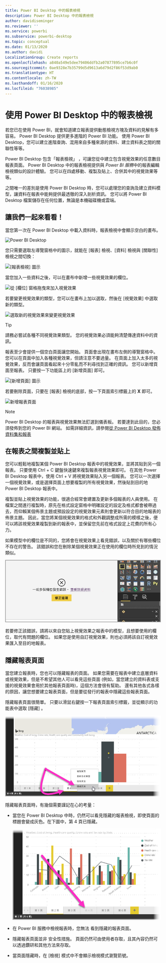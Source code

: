 ```yaml
---
title: Power BI Desktop 中的報表檢視
description: Power BI Desktop 中的報表檢視
author: davidiseminger
ms.reviewer: ''
ms.service: powerbi
ms.subservice: powerbi-desktop
ms.topic: conceptual
ms.date: 01/13/2020
ms.author: davidi
LocalizationGroup: Create reports
ms.openlocfilehash: a840a549e5dee79406ddfb2a07877895ce7b6c0f
ms.sourcegitcommit: 0ae9328e7b35799d5d9613a6d79d2f86f53d9ab0
ms.translationtype: HT
ms.contentlocale: zh-TW
ms.lasthandoff: 01/16/2020
ms.locfileid: "76038985"
---
```

# <a name="work-with-report-view-in-power-bi-desktop"></a>使用 Power BI Desktop 中的報表檢視

若您已在使用 Power BI，就會知道建立報表提供動態檢視方塊及資料的見解有多容易。 Power BI Desktop 提供更多進階的 Power BI 功能。 使用 Power BI Desktop，您可以建立進階查詢、混用來自多種來源的資料、建立資料表之間的關聯性等等。

Power BI Desktop 包含「報表檢視」  ，可讓您從中建立包含視覺效果的任意數目報表頁面。 Power BI Desktop 中的報表檢視提供與 *Power BI 服務*中的報表編輯檢視類似的設計體驗。 您可以在四處移動、複製及貼上、合併其中的視覺效果等等。

之間唯一的差別是使用 Power BI Desktop 時，您可以處理您的查詢及建立資料模型，讓資料在報表中能夠提供最透徹的深入剖析資訊。 您可以將 Power BI Desktop 檔案儲存在任何位置，無論是本機磁碟機或雲端。

## <a name="lets-take-a-look"></a>讓我們一起來看看！

當您第一次在 Power BI Desktop 中載入資料時，報表檢視中會顯示空白的畫布。

![Power BI Desktop](media/desktop-report-view/pbi_reportviewinpbidesigner_reportview.png)

您只需要選取左導覽窗格中的圖示，就能在 [報表]  檢視、[資料]  檢視與 [關聯性]  檢視之間切換：

![[報表檢視] 圖示](media/desktop-report-view/pbi_reportviewinpbidesigner_changeview.png)

當您加入一些資料之後，可以在畫布中新增一些視覺效果的欄位。

![從 [欄位] 窗格拖曳來加入視覺效果](media/desktop-report-view/pbid_reportview_addvis.gif)

若要變更視覺效果的類型，您可以在畫布上加以選取，然後在 [視覺效果]  中選取新的類型。

![選取新的視覺效果來變更視覺效果](media/desktop-report-view/pbid_reportview_changevis.gif)

> [!TIP]
> 請務必嘗試各種不同視覺效果類型。 您的視覺效果必須能夠清楚傳達資料中的資訊。

報表至少會提供一個空白頁面讓您開始。 頁面會出現在畫布左側的導覽窗格中。 您可以在頁面中加入各種視覺效果，但請注意不要過量。 在頁面上加入太多的視覺效果，反而會讓頁面看起來十分零亂而不利尋找到正確的資訊。 您可以新增頁面至報表。 只要按一下功能區上的 [新增頁面]  即可。

![[新增頁面] 圖示](media/desktop-report-view/pbidesignerreportviewnewpage.png)

若要刪除頁面，只要在 [報表] 檢視的底部，按一下頁面索引標籤上的 **X** 即可。

![新增報表頁面](media/desktop-report-view/pbi_reportviewinpbidesigner_deletepage.png)

> [!NOTE]
> Power BI Desktop 的報表與視覺效果無法釘選到儀表板。 若要達到此目的，您必須發佈到您的 Power BI 網站。 如需詳細資訊，請參閱[從 Power BI Desktop 發佈資料集和報表](desktop-upload-desktop-files.md)

## <a name="copy-and-paste-between-reports"></a>在報表之間複製並貼上

您可以輕鬆地複製某個 Power BI Desktop 報表中的視覺效果，並將其貼到另一個報表。 只要使用 Ctrl + C 鍵盤快速鍵來複製報表視覺效果即可。 在其他 Power BI Desktop 報表中，使用 Ctrl + V 將視覺效果貼入另一個報表。 您可以一次選擇一個視覺效果，或是選擇頁面上想要複製的所有視覺效果，然後貼到目的地 Power BI Desktop 報表中。

複製並貼上視覺效果的功能，很適合經常會建置及更新多個報表的人員使用。 在檔案之間進行複製時，原先在格式設定窗格中明確設定的設定及格式都會被帶過去，而仰賴某個佈景主題或預設設定的視覺效果元素則會更新以符合目的地報表的佈景主題。 因此，當您將某個視覺效果的格式和外觀調整成所需的模樣之後，便可以將該視覺效果複製到新的報表中，並保留您先前在格式設定上花費的所有心力。

如果模型中的欄位是不同的，您將會在視覺效果上看見錯誤，以及關於有哪些欄位不存在的警告。 該錯誤和您在刪除某個視覺效果正在使用的欄位時所見到的情況類似。

![複製/貼上視覺效果上的錯誤 - 沒有資料欄位](media/desktop-report-view/report-view_07.png)

若要修正該錯誤，請將以來自您貼上視覺效果之報表中的模型，且想要使用的欄位，取代有問題的欄位。 如果您是使用自訂視覺效果，則也必須將該自訂視覺效果匯入至目的地報表。

## <a name="hide-report-pages"></a>隱藏報表頁面

當您建立報表時，您也可以隱藏報表的頁面。 如果您需要在報表中建立底層資料或視覺效果，但是不希望其他人可以看見這些頁面 (例如，當您建立的資料表或支援的視覺效果會用於其他報表頁面時)，這個方法會很有幫助。 還有其他各式各樣的原因，讓您想要建立報表頁面，但是要從發行的報表中隱藏這些報表頁面。

隱藏報表頁面很簡單。 只要以滑鼠右鍵按一下報表頁面索引標籤，並從顯示的功能表中選取 [隱藏]  。

![隱藏頁面選項](media/desktop-report-view/report-view_05.png)

隱藏報表頁面時，有幾個需要謹記在心的考量：

* 當您在 Power BI Desktop 中時，仍然可以看見隱藏的報表檢視，即使頁面的標題會變成灰色。在下圖中，第 4 頁已隱藏。

    ![已隱藏且呈現灰色的頁面](media/desktop-report-view/report-view_06.png)

* 在 Power BI 服務中檢視報表時，您無法  看到隱藏的報表頁面。

* 隱藏報表頁面並非  安全性措施。 頁面仍然可由使用者存取，且其內容仍然可以透過鑽研和其他方法來存取。

* 當頁面隱藏時，在 [檢視] 模式中不會顯示檢視模式瀏覽箭號。
